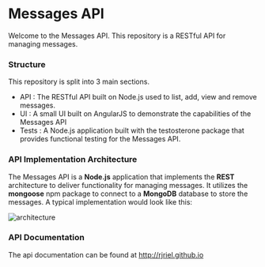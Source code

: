 # Messages API

Welcome to the Messages API. This repository is a RESTful API for managing messages.

### Structure

This repository is split into 3 main sections.

- API : The RESTful API built on Node.js used to list, add, view and remove messages.
- UI : A small UI built on AngularJS to demonstrate the capabilities of the Messages API
- Tests : A Node.js application built with the testosterone package that provides functional testing for the Messages API.


### API Implementation Architecture

The Messages API is a <b>Node.js</b> application that implements the <b>REST</b> architecture to deliver functionality for managing messages. It utilizes the <b>mongoose</b> npm package to connect to a <b>MongoDB</b> database to store the messages. A typical implementation would look like this:

![architecture](https://raw.githubusercontent.com/rjriel/node-messages/master/MessagesAPIArchitecture.png)

### API Documentation

The api documentation can be found at http://rjriel.github.io
